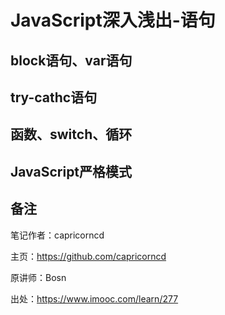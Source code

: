 # JavaScript深入浅出-语句

## block语句、var语句

## try-cathc语句

## 函数、switch、循环

## JavaScript严格模式

## 备注

笔记作者：capricorncd

主页：https://github.com/capricorncd

原讲师：Bosn

出处：https://www.imooc.com/learn/277
